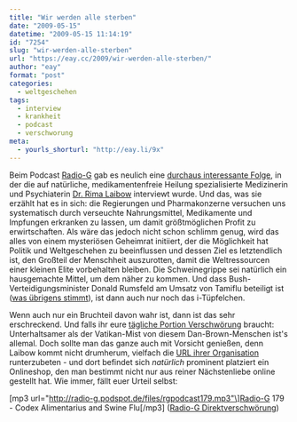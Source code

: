 ```yaml
---
title: "Wir werden alle sterben"
date: "2009-05-15"
datetime: "2009-05-15 11:14:19"
id: "7254"
slug: "wir-werden-alle-sterben"
url: "https://eay.cc/2009/wir-werden-alle-sterben/"
author: "eay"
format: "post"
categories:
  - weltgeschehen
tags:
  - interview
  - krankheit
  - podcast
  - verschworung
meta:
  - yourls_shorturl: "http://eay.li/9x"
---
```


Beim Podcast [Radio-G](http://www.radio-g.net/) gab es neulich eine [durchaus interessante Folge](http://www.radio-g.net/radio-g-179-codex-alimentarius-swine-flu.html), in der die auf natürliche, medikamentenfreie Heilung spezialisierte Medizinerin und Psychiaterin [Dr. Rima Laibow](http://www.healthfreedomusa.org/?page_id=300) interviewt wurde. Und das, was sie erzählt hat es in sich: die Regierungen und Pharmakonzerne versuchen uns systematisch durch verseuchte Nahrungsmittel, Medikamente und Impfungen erkranken zu lassen, um damit größtmöglichen Profit zu erwirtschaften. Als wäre das jedoch nicht schon schlimm genug, wird das alles von einem mysteriösen Geheimrat initiiert, der die Möglichkeit hat Politik und Weltgeschehen zu beeinflussen und dessen Ziel es letztendlich ist, den Großteil der Menschheit auszurotten, damit die Weltressourcen einer kleinen Elite vorbehalten bleiben. Die Schweinegrippe sei natürlich ein hausgemachte Mittel, um dem näher zu kommen. Und dass Bush-Verteidigungsminister Donald Rumsfeld am Umsatz von Tamiflu beteiligt ist ([was übrigens stimmt](http://www.google.de/search?q=donald+rumsfeld+tamiflu)), ist dann auch nur noch das i-Tüpfelchen.

Wenn auch nur ein Bruchteil davon wahr ist, dann ist das sehr erschreckend. Und falls ihr eure [tägliche Portion Verschwörung](http://blog.fefe.de/) braucht: Unterhaltsamer als der Vatikan-Mist von diesem Dan-Brown-Menschen ist's allemal. Doch sollte man das ganze auch mit Vorsicht genießen, denn Laibow kommt nicht drumherum, vielfach die [URL ihrer Organisation](http://www.healthfreedomusa.org/) runterzubeten - und dort befindet sich _natürlich_ prominent platziert ein Onlineshop, den man bestimmt nicht nur aus reiner Nächstenliebe online gestellt hat. Wie immer, fällt euer Urteil selbst:

\[mp3 url="http://radio-g.podspot.de/files/rgpodcast179.mp3"\]Radio-G 179 - Codex Alimentarius and Swine Flu\[/mp3\] ([Radio-G Direktverschwörung](http://www.radio-g.net/radio-g-179-codex-alimentarius-swine-flu.html))
